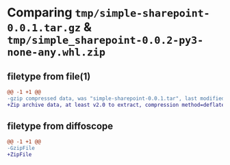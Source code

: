 # Comparing `tmp/simple-sharepoint-0.0.1.tar.gz` & `tmp/simple_sharepoint-0.0.2-py3-none-any.whl.zip`

## filetype from file(1)

```diff
@@ -1 +1 @@
-gzip compressed data, was "simple-sharepoint-0.0.1.tar", last modified: Thu Apr 13 06:37:59 2023, max compression
+Zip archive data, at least v2.0 to extract, compression method=deflate
```

## filetype from diffoscope

```diff
@@ -1 +1 @@
-GzipFile
+ZipFile
```


